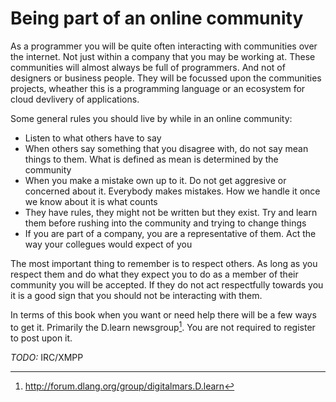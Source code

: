 # Being part of an online community
As a programmer you will be quite often interacting with communities over the internet. Not just within a company that you may be working at.
These communities will almost always be full of programmers. And not of designers or business people. They will be focussed upon the communities projects, wheather this is a programming language or an ecosystem for cloud devlivery of applications.

Some general rules you should live by while in an online community:

* Listen to what others have to say
* When others say something that you disagree with, do not say mean things to them. What is defined as mean is determined by the community
* When you make a mistake own up to it. Do not get aggresive or concerned about it. Everybody makes mistakes. How we handle it once we know about it is what counts
* They have rules, they might not be written but they exist. Try and learn them before rushing into the community and trying to change things
* If you are part of a company, you are a representative of them. Act the way your collegues would expect of you

The most important thing to remember is to respect others. As long as you respect them and do what they expect you to do as a member of their community you will be accepted. If they do not act respectfully towards you it is a good sign that you should not be interacting with them.

In terms of this book when you want or need help there will be a few ways to get it. Primarily the D.learn newsgroup[^DLearnNewsGroup]. You are not required to register to post upon it.

*TODO:* IRC/XMPP

[^DLearnNewsGroup]: http://forum.dlang.org/group/digitalmars.D.learn